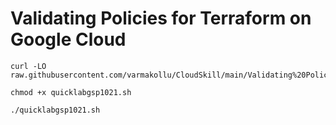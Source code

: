 # Validating Policies for Terraform on Google Cloud

```
curl -LO raw.githubusercontent.com/varmakollu/CloudSkill/main/Validating%20Policies%20for%20Terraform%20on%20Google%20Cloud/quicklabgsp1021.sh

chmod +x quicklabgsp1021.sh

./quicklabgsp1021.sh

```
